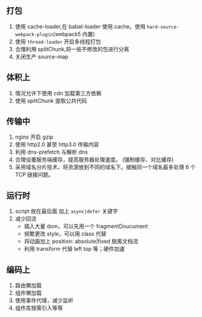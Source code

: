 ## 打包

1. 使用 cache-loader,在 babel-loader 使用 cache。使用 `hard-source-webpack-plugin`(webpack5 内置)
2. 使用 `thread-loader` 开启多线程打包
3. 合理利用 splitChunk,将一些不修改的包进行分离
4. 关闭生产 source-map

## 体积上

1. 情况允许下使用 cdn 加载第三方依赖
2. 使用 splitChunk 提取公共代码

## 传输中

1. nginx 开启 gzip
2. 使用 http2.0 甚至 http3.0 传输内容
3. 利用 dns-prefetch 与解析 dns
4. 合理设置服务端缓存，提高服务器处理速度。 (强制缓存、对比缓存)
5. 采用域名分片技术，将资源放到不同的域名下。接触同一个域名最多处理 6 个 TCP 链接问题。

## 运行时

1. script 放在最后面 加上 `async|defer` 关键字
2. 减少回流
   - 插入大量 dom，可以先用一个 fragmentDoucument
   - 频繁更改 style，可以用 class 代替
   - 将动画加上 position: absolute|fixed 脱离文档流
   - 利用 transform 代替 left top 等；硬件加速

## 编码上

1. 路由懒加载
2. 组件懒加载
3. 使用事件代理，减少监听
4. 组件库按需引入等等

